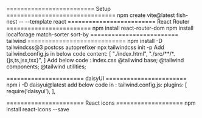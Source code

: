 ========================= Setup ===============================
npm create vite@latest fish-nest -- --template react
========================= React Router ========================
npm install react-router-dom
npm install localforage match-sorter sort-by
========================= tailwind ============================
npm install -D tailwindcss@3 postcss autoprefixer
npx tailwindcss init -p
Add  tailwind.config.js in below code
  content: [
    "./index.html",
    "./src/**/*.{js,ts,jsx,tsx}",
]
Add below code : index.css
@tailwind base;
@tailwind components;
@tailwind utilities;

====================== daisyUI =======================
npm i -D daisyui@latest
add below code in : tailwind.config.js:
plugins: [
    require('daisyui'),
  ],

====================== React icons ===================
npm install react-icons --save